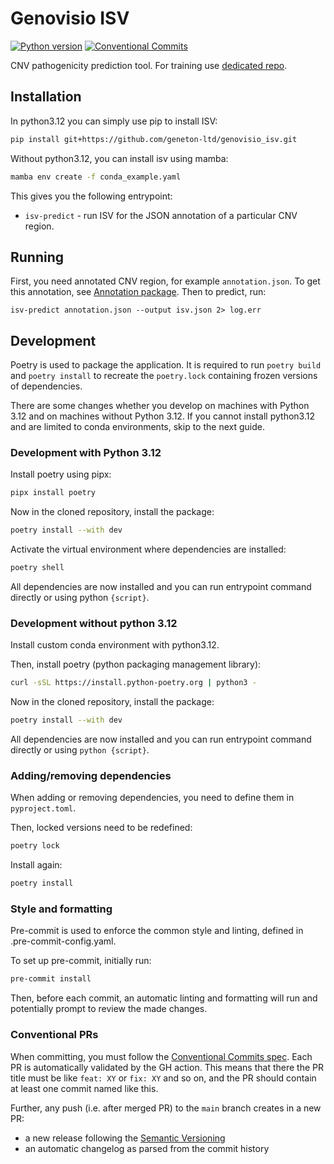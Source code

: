 # Genovisio ISV

[![Python version](https://img.shields.io/badge/python-3.12+-green.svg)](https://www.python.org/downloads/)
[![Conventional Commits](https://img.shields.io/badge/Conventional%20Commits-1.0.0-%23FE5196?logo=conventionalcommits&logoColor=white)](https://conventionalcommits.org)

CNV pathogenicity prediction tool. For training use [dedicated repo](https://github.com/geneton-ltd/genovisio_isv_training).

## Installation

In python3.12 you can simply use pip to install ISV:

```bash
pip install git+https://github.com/geneton-ltd/genovisio_isv.git
```

Without python3.12, you can install isv using mamba:

```bash
mamba env create -f conda_example.yaml
```

This gives you the following entrypoint:

- `isv-predict` - run ISV for the JSON annotation of a particular CNV region.

## Running

First, you need annotated CNV region, for example `annotation.json`. To get this annotation, see [Annotation package](https://github.com/geneton-ltd/genovisio_annotation). Then to predict, run:

```shell
isv-predict annotation.json --output isv.json 2> log.err
```

## Development

Poetry is used to package the application. It is required to run `poetry build` and `poetry install` to recreate the `poetry.lock` containing frozen versions of dependencies.

There are some changes whether you develop on machines with Python 3.12 and on machines without Python 3.12.
If you cannot install python3.12 and are limited to conda environments, skip to the next guide.

### Development with Python 3.12

Install poetry using pipx:

```sh
pipx install poetry
```

Now in the cloned repository, install the package:

```sh
poetry install --with dev
```

Activate the virtual environment where dependencies are installed:

```sh
poetry shell
```

All dependencies are now installed and you can run entrypoint command directly or using python `{script}`.

### Development without python 3.12

Install custom conda environment with python3.12.

Then, install poetry (python packaging management library):

```sh
curl -sSL https://install.python-poetry.org | python3 -
```

Now in the cloned repository, install the package:

```sh
poetry install --with dev
```

All dependencies are now installed and you can run entrypoint command directly or using `python {script}`.

### Adding/removing dependencies

When adding or removing dependencies, you need to define them in `pyproject.toml`.

Then, locked versions need to be redefined:

```sh
poetry lock
```

Install again:

```sh
poetry install
```

### Style and formatting

Pre-commit is used to enforce the common style and linting, defined in .pre-commit-config.yaml.

To set up pre-commit, initially run:

```sh
pre-commit install
```

Then, before each commit, an automatic linting and formatting will run and potentially prompt to review the made changes.

### Conventional PRs

When committing, you must follow the [Conventional Commits spec](https://www.conventionalcommits.org/en/v1.0.0/). Each PR is automatically validated by the GH action.
This means that there the PR title must be like `feat: XY` or `fix: XY` and so on, and the PR should contain at least one commit named like this.

Further, any push (i.e. after merged PR) to the `main` branch creates in a new PR:

- a new release following the [Semantic Versioning](https://semver.org/)
- an automatic changelog as parsed from the commit history
